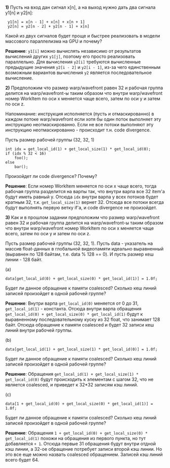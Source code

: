 **1)** Пусть на вход дан сигнал x[n], а на выход нужно дать два сигнала y1[n] и y2[n]:

```
 y1[n] = x[n - 1] + x[n] + x[n + 1]
 y2[n] = y2[n - 2] + y2[n - 1] + x[n]
```

Какой из двух сигналов будет проще и быстрее реализовать в модели массового параллелизма на GPU и почему?

**Решение**: `y1[i]` можно вычислять независимо от результатов вычислений других `y1[j]`, поэтому его просто реализовать параллельно. Для вычисления `y2[i]` требуются вычисленные предыдущие значения `y2[i - 2]` и `y2[i - 1]`, из-за чего единственным возможным вариантов вычисления `y2` является последовательное вычисление.



**2)** Предположим что размер warp/wavefront равен 32 и рабочая группа делится
 на warp/wavefront-ы таким образом что внутри warp/wavefront
 номер WorkItem по оси x меняется чаще всего, затем по оси y и затем по оси z.

Напоминание: инструкция исполняется (пусть и отмаскированно) в каждом потоке warp/wavefront если хотя бы один поток выполняет эту инструкцию неотмаскированно. Если не все потоки выполняют эту инструкцию неотмаскированно - происходит т.н. code divergence.

Пусть размер рабочей группы (32, 32, 1)

```
int idx = get_local_id(1) + get_local_size(1) * get_local_id(0);
if (idx % 32 < 16)
    foo();
else
    bar();
```

Произойдет ли code divergence? Почему?

**Решение**: Если номер WorkItem меняется по оси x чаще всего, тогда рабочая группа разделится на варпы так, что внутри варпа все 32 item'а будут иметь равный y. Отсюда `idx` внутри варпа у всех потоков будет кратным 32, т.к. `get_local_size(1)` вернет 32. Отсюда все потоки всегда будут выполнять первую ветку if'а, и code divergence не произойдет.




**3)** Как и в прошлом задании предположим что размер warp/wavefront равен 32 и рабочая группа делится
 на warp/wavefront-ы таким образом что внутри warp/wavefront
 номер WorkItem по оси x меняется чаще всего, затем по оси y и затем по оси z.

Пусть размер рабочей группы (32, 32, 1).
Пусть data - указатель на массив float-данных в глобальной видеопамяти идеально выравненный (выравнен по 128 байтам, т.е. data % 128 == 0). И пусть размер кеш линии - 128 байт.

(a)
```
data[get_local_id(0) + get_local_size(0) * get_local_id(1)] = 1.0f;
```

Будет ли данное обращение к памяти coalesced? Сколько кеш линий записей произойдет в одной рабочей группе?


**Решение**: Внутри варпа `get_local_id(0)` меняется от 0 до 31, `get_local_id(1)` - константа. Отсюда внутри варпа обращения `get_local_id(0) + get_local_size(0) * get_local_id(1)` будут к выравненному последовательному куску из 32 float, что занимает 128 байт. Отсюда обращение к памяти coalesced и будет 32 записи кеш линий внутри рабочей группы.


(b)
```
data[get_local_id(1) + get_local_size(1) * get_local_id(0)] = 1.0f;
```

Будет ли данное обращение к памяти coalesced? Сколько кеш линий записей произойдет в одной рабочей группе?

**Решение**: Обращения `get_local_id(1) + get_local_size(1) * get_local_id(0)` будут происходить к элементам с шагом 32, что не является coalesced, и приведет к 32*32 записям кэш линий.

(c)
```
data[1 + get_local_id(0) + get_local_size(0) * get_local_id(1)] = 1.0f;
```

Будет ли данное обращение к памяти coalesced? Сколько кеш линий записей произойдет в одной рабочей группе?

**Решение**: Обращения `1 + get_local_id(0) + get_local_size(0) * get_local_id(1)` похожи на обращения из первого пункта, но тут добавляется `+ 1`. Отсюда первые 31 обращения будут внутри отдной кэш линии, а 32-ое обращение потребует записи второй кэш линии. Но это все еще можно назвать coalesced обращением. Записей кэш линий всего будет 64.